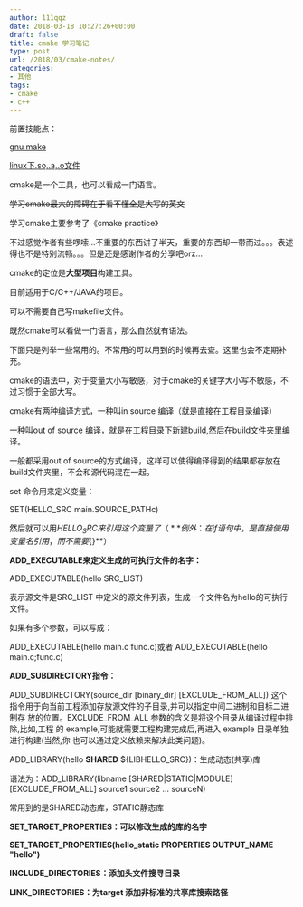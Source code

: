 ```yaml
---
author: 111qqz
date: 2018-03-18 10:27:26+00:00
draft: false
title: cmake 学习笔记
type: post
url: /2018/03/cmake-notes/
categories:
- 其他
tags:
- cmake
- c++
---
```


前置技能点：

[gnu make](https://www.gnu.org/software/make/)

[linux下.so,.a,.o文件](https://111qqz.com/wordpress/2018/03/linux--o--a-so/)

cmake是一个工具，也可以看成一门语言。

<del>学习cmake最大的障碍在于看不懂全是大写的英文</del>

学习cmake主要参考了《cmake practice》

不过感觉作者有些啰嗦...不重要的东西讲了半天，重要的东西却一带而过。。。表述得也不是特别流畅。。。但是还是感谢作者的分享吧orz...

<!-- more -->

cmake的定位是**大型项目**构建工具。

目前适用于C/C++/JAVA的项目。

可以不需要自己写makefile文件。

既然cmake可以看做一门语言，那么自然就有语法。

下面只是列举一些常用的。不常用的可以用到的时候再去查。这里也会不定期补充。

cmake的语法中，对于变量大小写敏感，对于cmake的关键字大小写不敏感，不过习惯于全部大写。

cmake有两种编译方式，一种叫in source 编译（就是直接在工程目录编译）

一种叫out of source 编译，就是在工程目录下新建build,然后在build文件夹里编译。

一般都采用out of source的方式编译，这样可以使得编译得到的结果都存放在build文件夹里，不会和源代码混在一起。

set 命令用来定义变量：

SET(HELLO_SRC main.SOURCE_PATHc)

然后就可以用${HELLO_SRC}　来引用这个变量了（**例外：在if语句中，是直接使用变量名引用，而不需要${}**）

**ADD_EXECUTABLE来定义生成的可执行文件的名字：**

ADD_EXECUTABLE(hello SRC_LIST)

表示源文件是SRC_LIST 中定义的源文件列表，生成一个文件名为hello的可执行文件。

如果有多个参数，可以写成：

ADD_EXECUTABLE(hello main.c func.c)或者
ADD_EXECUTABLE(hello main.c;func.c)

**ADD_SUBDIRECTORY指令：**

ADD_SUBDIRECTORY(source_dir [binary_dir] [EXCLUDE_FROM_ALL])
这个指令用于向当前工程添加存放源文件的子目录,并可以指定中间二进制和目标二进制存
放的位置。EXCLUDE_FROM_ALL 参数的含义是将这个目录从编译过程中排除,比如,工程
的 example,可能就需要工程构建完成后,再进入 example 目录单独进行构建(当然,你
也可以通过定义依赖来解决此类问题)。



ADD_LIBRARY(hello **SHARED** ${LIBHELLO_SRC})：生成动态(共享)库

语法为：ADD_LIBRARY(libname
[SHARED|STATIC|MODULE]
[EXCLUDE_FROM_ALL]
source1 source2 ... sourceN)

常用到的是SHARED动态库，STATIC静态库

**SET_TARGET_PROPERTIES：可以修改生成的库的名字**

**SET_TARGET_PROPERTIES(hello_static PROPERTIES OUTPUT_NAME "hello")**

**INCLUDE_DIRECTORIES：添加头文件搜寻目录**

**LINK_DIRECTORIES：为target 添加非标准的共享库搜索路径**





































